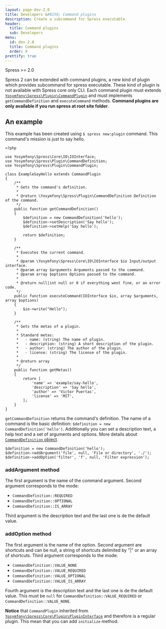 ```yaml
---
layout: page-dev-2.0
title: Developers &#8250; Command plugins
description: Create a subcommand for Spress executable.
header: 
  title: Command plugins
  sub: Developers
menu:
  id: dev 2.0
  title: Command plugins
  order: 9
prettify: true
---
```

<span class="label label-success">Spress >= 2.0</span>

Spress 2 can be extended with command plugins, a new kind of plugin which provides
subcommand for spress executable. These kind of plugin is not available with
Spress core only CLI. Each command plugin must extends
[`Yosymfony\Spress\Plugin\CommandPlugin`](https://github.com/spress/Spress/blob/master/src/Plugin/CommandPlugin.php)
and must implements `getCommandDefinition` and `executeCommand` methods.
**Command plugins are only available if you run spress at root site folder**.

## An example

This example has been created using `$ spress new:plugin` command. This command's mission is just to say hello.

```
<?php

use Yosymfony\Spress\Core\IO\IOInterface;
use Yosymfony\Spress\Plugin\CommandDefinition;
use Yosymfony\Spress\Plugin\CommandPlugin;

class ExampleSayHello extends CommandPlugin
{
    /**
     * Gets the command's definition.
     *
     * @return \Yosymfony\Spress\Plugin\CommandDefinition Definition of the command.
     */
    public function getCommandDefinition()
    {
        $definition = new CommandDefinition('hello');
        $definition->setDescription('Say hello');
        $definition->setHelp('Say hello');

        return $definition;
    }

    /**
     * Executes the current command.
     *
     * @param \Yosymfony\Spress\Core\IO\IOInterface $io Input/output interface.
     * @param array $arguments Arguments passed to the command.
     * @param array $options Options passed to the command.
     *
     * @return null|int null or 0 if everything went fine, or an error code.
     */
    public function executeCommand(IOInterface $io, array $arguments, array $options)
    {
        $io->write("Hello");
    }

    /**
     * Gets the metas of a plugin.
     * 
     * Standard metas:
     *   - name: (string) The name of plugin.
     *   - description: (string) A short description of the plugin.
     *   - author: (string) The author of the plugin.
     *   - license: (string) The license of the plugin.
     * 
     * @return array
     */
    public function getMetas()
    {
        return [
            'name' => 'example/say-hello',
            'description' => 'Say hello',
            'author' => 'Victor Puertas',
            'license' => 'MIT',
        ];
    }
}
```

`getCommandDefinition` returns the command's definition. The name of a command is the basic definition:
`$definition = new CommandDefinition('hello')`. Additionally you can set a description text, a help text 
and a set of arguments and options. More details about [`CommandDefinition` object](https://github.com/spress/Spress/blob/master/src/Plugin/CommandDefinition.php).

```
$definition = new CommandDefinition('hello');
$definition->addArgument('file', null, 'File or directory', './');
$definition->addOption('filter', 'f', null, 'Filter expression');
```

### addArgument method

The first argument is the name of the command argument. Second argument corresponds to the mode:

* `CommandDefinition::REQUIRED`
* `CommandDefinition::OPTIONAL`
* `CommandDefinition::IS_ARRAY`

Third argument is the description text and the last one is de the default value.

### addOption method

The first argument is the name of the option. Second argument are shortcuts
and can be null, a string of shortcuts delimited by "|" or an array of shortcuts.
Third argument corresponds to the mode:

* `CommandDefinition::VALUE_NONE`
* `CommandDefinition::VALUE_REQUIRED`
* `CommandDefinition::VALUE_OPTIONAL`
* `CommandDefinition::VALUE_IS_ARRAY`

Fourth argument is the description text and the last one is de the default value.
This must be `null` for `CommandDefinition::VALUE_REQUIRED` or `CommandDefinition::VALUE_NONE`.

**Notice** that `CommandPlugin` inherited from [`Yosymfony\Spress\Core\Plugin\PluginInterface`](https://github.com/spress/Spress/blob/master/src/Core/Plugin/PluginInterface.php)
and therefore is a regular plugin. This mean that you can add `initialize` method.

